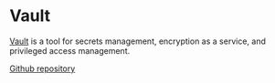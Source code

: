 # Vault

[Vault](https://www.vaultproject.io/) is a tool for secrets management, encryption as a service, and privileged access management.

[Github repository](https://github.com/hashicorp/vault)
